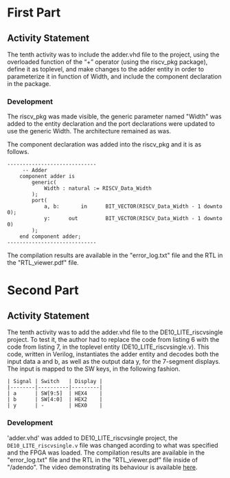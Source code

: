 # First Part

## Activity Statement 

The tenth activity was to include the adder.vhd file to the project, using the overloaded function of the “+” operator (using the riscv_pkg package), define it as toplevel, and make changes to the adder entity in order to parameterize it in function of Width, and include the component declaration in the package.

### Development 

The riscv_pkg was made visible, the generic parameter named "Width" was added to the entity declaration and the port declarations were updated to use the generic Width. The architecture remained as was.

The component declaration was added into the riscv_pkg and it is as follows. 

```
-----------------------------
	 -- Adder 
    component adder is
		generic(
			Width : natural := RISCV_Data_Width
		);
		port(
			a, b: 		in 		BIT_VECTOR(RISCV_Data_Width - 1 downto 0);
			y: 		out 		BIT_VECTOR(RISCV_Data_Width - 1 downto 0)
		);
    end component adder;
-----------------------------
```

The compilation results are available in the "error_log.txt" file and the RTL in the "RTL_viewer.pdf" file.

# Second Part

## Activity Statement 

The tenth activity was to add the adder.vhd file to the DE10_LITE_riscvsingle project. To test it, the author had to replace the code from listing 6 with the code from listing 7, in the toplevel entity (DE10_LITE_riscvsingle.v). This code, written in Verilog, instantiates the adder entity and decodes both the input data a and b, as well as the output data y, for the 7-segment displays. The input is mapped to the SW keys, in the following fashion.

```
| Signal | Switch   | Display |
|--------|----------|---------|
| a      | SW[9:5]  | HEX4    |
| b      | SW[4:0]  | HEX2    |
| y      | -        | HEX0    |
```

### Development 

'adder.vhd' was added to DE10_LITE_riscvsingle project, the `DE10_LITE_riscvsingle.v` file was changed acording to what was specified and the FPGA was loaded. The compilation results are available in the "error_log.txt" file and the RTL in the "RTL_viewer.pdf" file inside of "/adendo". The video demonstrating its behaviour is available [here].

<!-- REFERENCES -->

[here]: https://drive.google.com/file/d/1IweVlx_XAq7VoUTY9kMxSmc6kd2OOll9/view?usp=share_link
